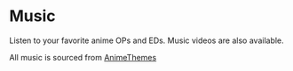 <script setup>
import { withBase, useData } from 'vitepress'

const { isDark } = useData();

</script>

# Music

Listen to your favorite anime OPs and EDs. Music videos are also available. 

All music is sourced from [AnimeThemes](../../sources/index.md#sources)

<img :src="isDark ? './music-dark.png' : './music-light.png'" />